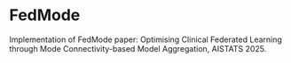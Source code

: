 # FedMode

Implementation of FedMode paper: Optimising Clinical Federated Learning through Mode Connectivity-based Model Aggregation, AISTATS 2025.

